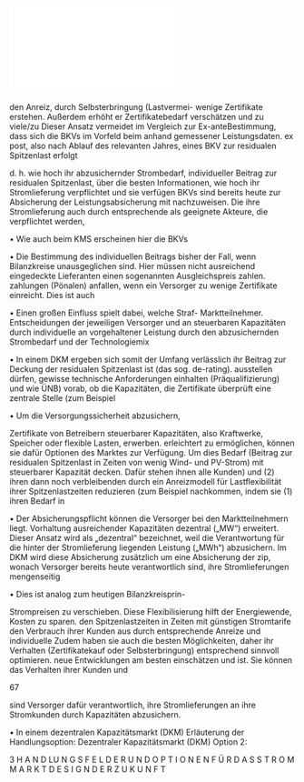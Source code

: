 ![./pages/page69.pdf](../assets/./pages/page69.pdf)




den Anreiz, durch Selbsterbringung (Lastvermei-
wenige Zertifikate erstehen. Außerdem erhöht er
Zertifikatebedarf verschätzen und zu viele/zu
Dieser Ansatz vermeidet im Vergleich zur Ex-anteBestimmung, dass sich die BKVs im Vorfeld beim
anhand gemessener Leistungsdaten.
ex post, also nach Ablauf des relevanten Jahres,
eines BKV zur residualen Spitzenlast erfolgt

d. h. wie hoch ihr abzusichernder Strombedarf,
individueller Beitrag zur residualen Spitzenlast,
über die besten Informationen, wie hoch ihr
Stromlieferung verpflichtet und sie verfügen
BKVs sind bereits heute zur Absicherung der
Leistungsabsicherung mit nachzuweisen. Die
ihre Stromlieferung auch durch entsprechende
als geeignete Akteure, die verpflichtet werden,

• Wie auch beim KMS erscheinen hier die BKVs

• Die Bestimmung des individuellen Beitrags
bisher der Fall, wenn Bilanzkreise unausgeglichen sind. Hier müssen nicht ausreichend eingedeckte Lieferanten einen sogenannten Ausgleichspreis zahlen.
zahlungen (Pönalen) anfallen, wenn ein Versorger zu wenige Zertifikate einreicht. Dies ist auch

• Einen großen Einfluss spielt dabei, welche Straf-
Marktteilnehmer.
Entscheidungen der jeweiligen Versorger und
an steuerbaren Kapazitäten durch individuelle
an vorgehaltener Leistung durch den abzusichernden Strombedarf und der Technologiemix

• In einem DKM ergeben sich somit der Umfang
verlässlich ihr Beitrag zur Deckung der residualen Spitzenlast ist (das sog. de-rating).
ausstellen dürfen, gewisse technische Anforderungen einhalten (Präqualifizierung) und wie
ÜNB) vorab, ob die Kapazitäten, die Zertifikate
überprüft eine zentrale Stelle (zum Beispiel

• Um die Versorgungssicherheit abzusichern,

Zertifikate von Betreibern steuerbarer Kapazitäten, also Kraftwerke, Speicher oder flexible Lasten, erwerben.
erleichtert zu ermöglichen, können sie dafür
Optionen des Marktes zur Verfügung. Um dies
Bedarf (Beitrag zur residualen Spitzenlast in Zeiten von wenig Wind- und PV-Strom) mit steuerbarer Kapazität decken. Dafür stehen ihnen alle
Kunden) und (2) ihren dann noch verbleibenden
durch ein Anreizmodell für Lastflexibilität ihrer
Spitzenlastzeiten reduzieren (zum Beispiel
nachkommen, indem sie (1) ihren Bedarf in

• Der Absicherungspflicht können die Versorger
bei den Marktteilnehmern liegt.
Vorhaltung ausreichender Kapazitäten dezentral
(„MW“) erweitert. Dieser Ansatz wird als „dezentral“ bezeichnet, weil die Verantwortung für die
hinter der Stromlieferung liegenden Leistung
(„MWh“) abzusichern. Im DKM wird diese Absicherung zusätzlich um eine Absicherung der
zip, wonach Versorger bereits heute verantwortlich sind, ihre Stromlieferungen mengenseitig

• Dies ist analog zum heutigen Bilanzkreisprin-

Strompreisen zu verschieben. Diese Flexibilisierung hilft der Energiewende, Kosten zu sparen.
den Spitzenlastzeiten in Zeiten mit günstigen
Stromtarife den Verbrauch ihrer Kunden aus
durch entsprechende Anreize und individuelle
Zudem haben sie auch die besten Möglichkeiten,
daher ihr Verhalten (Zertifikatekauf oder Selbsterbringung) entsprechend sinnvoll optimieren.
neue Entwicklungen am besten einschätzen und
ist. Sie können das Verhalten ihrer Kunden und

67

sind Versorger dafür verantwortlich, ihre Stromlieferungen an ihre Stromkunden durch Kapazitäten abzusichern.

• In einem dezentralen Kapazitätsmarkt (DKM)
Erläuterung der Handlungsoption:
Dezentraler Kapazitätsmarkt (DKM)
Option 2:

3 H A N D LU N G S F E L D E R U N D O P T I O N E N F Ü R D A S S T R O M M A R K T D E S I G N D E R Z U K U N F T
